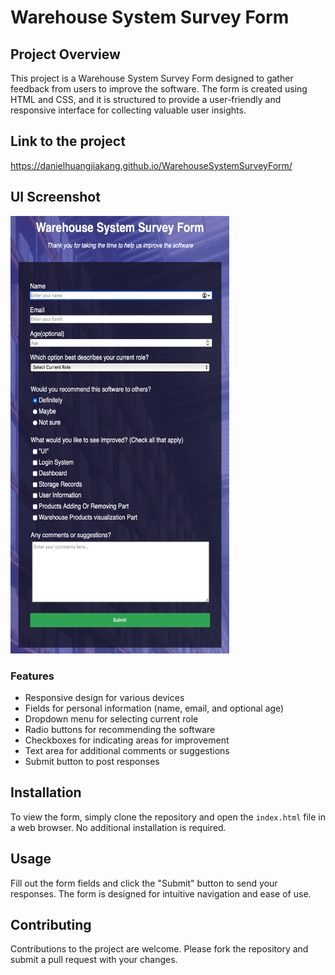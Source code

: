 # Warehouse System Survey Form

## Project Overview

This project is a Warehouse System Survey Form designed to gather feedback from users to improve the software. The form is created using HTML and CSS, and it is structured to provide a user-friendly and responsive interface for collecting valuable user insights.

## Link to the project
https://danielhuangjiakang.github.io/WarehouseSystemSurveyForm/

## UI Screenshot

<img src="https://github.com/DanielHuangjiakang/WarehouseSystemSurveyForm/blob/main/warehouseSurveyFormScreenShort.png?raw=true" width="350" height="700"/>

### Features

- Responsive design for various devices
- Fields for personal information (name, email, and optional age)
- Dropdown menu for selecting current role
- Radio buttons for recommending the software
- Checkboxes for indicating areas for improvement
- Text area for additional comments or suggestions
- Submit button to post responses

## Installation

To view the form, simply clone the repository and open the `index.html` file in a web browser. No additional installation is required.

## Usage

Fill out the form fields and click the "Submit" button to send your responses. The form is designed for intuitive navigation and ease of use.

## Contributing

Contributions to the project are welcome. Please fork the repository and submit a pull request with your changes.


